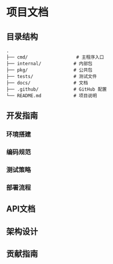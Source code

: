 # 项目文档

## 目录结构

```
.
├── cmd/                  # 主程序入口
├── internal/            # 内部包
├── pkg/                 # 公共包
├── tests/               # 测试文件
├── docs/                # 文档
├── .github/             # GitHub 配置
└── README.md            # 项目说明
```

## 开发指南

### 环境搭建

### 编码规范

### 测试策略

### 部署流程

## API文档

## 架构设计

## 贡献指南
